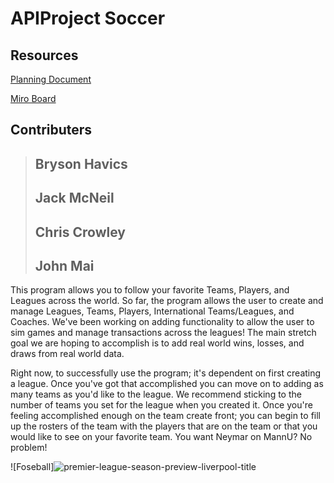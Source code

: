 # APIProject Soccer

## Resources
[Planning Document](https://docs.google.com/document/d/1WE3OF6A9noFcLT5HsK31hMWVEH_l-EnV2SKjTlBMiJk/edit?usp=sharing)

[Miro Board](https://miro.com/app/board/o9J_lxJyUuo=/)

## Contributers
> Bryson Havics
> ---
> Jack McNeil
> ---
> Chris Crowley
> ---
> John Mai
> ---

This program allows you to follow your favorite Teams, Players, and Leagues across the world. So far, the program allows the user to create and manage Leagues, Teams, Players, International Teams/Leagues, and Coaches. We've been working on adding functionality to allow the user to sim games and manage transactions across the leagues! The main stretch goal we are hoping to accomplish is to add real world wins, losses, and draws from real world data.

Right now, to successfully use the program; it's dependent on first creating a league. Once you've got that accomplished you can move on to adding as many teams as you'd like to the league. We recommend sticking to the number of teams you set for the league when you created it. Once you're feeling accomplished enough on the team create front; you can begin to fill up the rosters of the team with the players that are on the team or that you would like to see on your favorite team. You want Neymar on MannU? No problem!

![Foseball]![premier-league-season-preview-liverpool-title](https://user-images.githubusercontent.com/87817555/134224178-53d9c48a-519c-4653-a0c1-45757edf5ce3.jpg)

